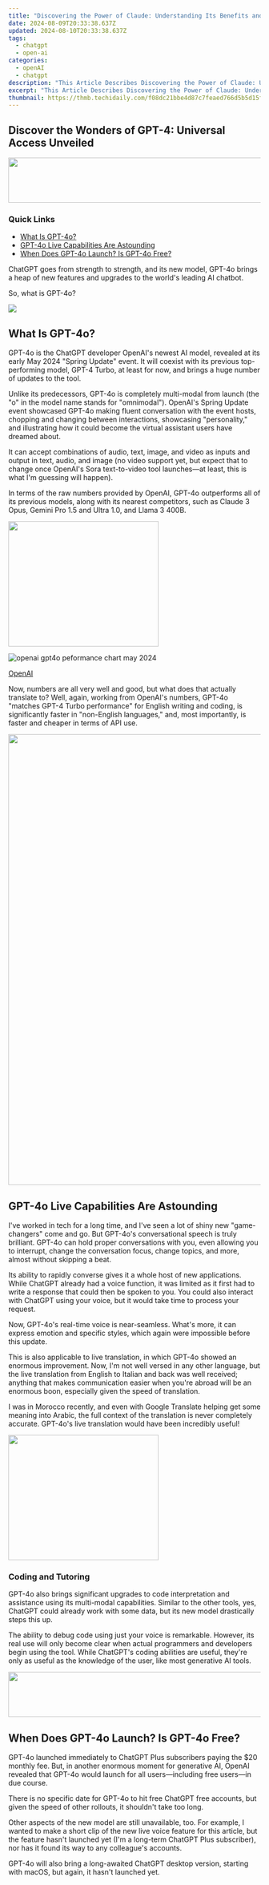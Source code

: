 ```yaml
---
title: "Discovering the Power of Claude: Understanding Its Benefits and Uses"
date: 2024-08-09T20:33:38.637Z
updated: 2024-08-10T20:33:38.637Z
tags:
  - chatgpt
  - open-ai
categories:
  - openAI
  - chatgpt
description: "This Article Describes Discovering the Power of Claude: Understanding Its Benefits and Uses"
excerpt: "This Article Describes Discovering the Power of Claude: Understanding Its Benefits and Uses"
thumbnail: https://thmb.techidaily.com/f08dc21bbe4d87c7feaed766d5b5d15f455fe6dbdb0f91708d2d1f403ab43196.jpg
---
```


## Discover the Wonders of GPT-4: Universal Access Unveiled

<!-- affiliate ads begin -->
<a href="https://natural-cycles.sjv.io/c/5597632/2072200/17885" target="_top" id="2072200"><img src="//a.impactradius-go.com/display-ad/17885-2072200" border="0" alt="" width="728" height="90"/></a><img height="0" width="0" src="https://imp.pxf.io/i/5597632/2072200/17885" style="position:absolute;visibility:hidden;" border="0" />
<!-- affiliate ads end -->
### Quick Links

* [What Is GPT-4o?](https://www.makeuseof.com/how-gpt-4o-works-is-it-free/#what-is-gpt-4o)
* [GPT-4o Live Capabilities Are Astounding](https://www.makeuseof.com/how-gpt-4o-works-is-it-free/#gpt-4o-live-capabilities-are-astounding)
* [When Does GPT-4o Launch? Is GPT-4o Free?](https://www.makeuseof.com/how-gpt-4o-works-is-it-free/#when-does-gpt-4o-launch-is-gpt-4o-free)

 ChatGPT goes from strength to strength, and its new model, GPT-4o brings a heap of new features and upgrades to the world's leading AI chatbot.

So, what is GPT-4o?

<!-- affiliate ads begin -->
<a href="https://shop.copernic.com/order/checkout.php?PRODS=41033101&QTY=1&AFFILIATE=108875&CART=1"><img src="https://secure.2checkout.com/images/merchant/8d30aa96e72440759f74bd2306c1fa3d/Copernic-2023-Affiliate-728x90-Elite.png" border="0"></a>
<!-- affiliate ads end -->
## What Is GPT-4o?

 GPT-4o is the ChatGPT developer OpenAI's newest AI model, revealed at its early May 2024 "Spring Update" event. It will coexist with its previous top-performing model, GPT-4 Turbo, at least for now, and brings a huge number of updates to the tool.

 Unlike its predecessors, GPT-4o is completely multi-modal from launch (the "o" in the model name stands for "omnimodal"). OpenAI's Spring Update event showcased GPT-4o making fluent conversation with the event hosts, chopping and changing between interactions, showcasing "personality," and illustrating how it could become the virtual assistant users have dreamed about.

 It can accept combinations of audio, text, image, and video as inputs and output in text, audio, and image (no video support yet, but expect that to change once OpenAI's Sora text-to-video tool launches—at least, this is what I'm guessing will happen).

 In terms of the raw numbers provided by OpenAI, GPT-4o outperforms all of its previous models, along with its nearest competitors, such as Claude 3 Opus, Gemini Pro 1.5 and Ultra 1.0, and Llama 3 400B.

<!-- affiliate ads begin -->
<a href="https://modlily.sjv.io/c/5597632/2072819/17059" target="_top" id="2072819"><img src="//a.impactradius-go.com/display-ad/17059-2072819" border="0" alt="" width="300" height="250"/></a><img height="0" width="0" src="https://imp.pxf.io/i/5597632/2072819/17059" style="position:absolute;visibility:hidden;" border="0" />
<!-- affiliate ads end -->
![openai gpt4o peformance chart may 2024](https://static1.makeuseofimages.com/wordpress/wp-content/uploads/2024/05/openai-gpt4o-peformance-chart-may-2024.jpg)

[OpenAI](https://openai.com/index/hello-gpt-4o/)

 Now, numbers are all very well and good, but what does that actually translate to? Well, again, working from OpenAI's numbers, GPT-4o "matches GPT-4 Turbo performance" for English writing and coding, is significantly faster in "non-English languages," and, most importantly, is faster and cheaper in terms of API use.

<!-- affiliate ads begin -->
<a href="https://ursime.pxf.io/c/5597632/2048972/16384" target="_top" id="2048972"><img src="//a.impactradius-go.com/display-ad/16384-2048972" border="0" alt="" width="1200" height="900"/></a><img height="0" width="0" src="https://imp.pxf.io/i/5597632/2048972/16384" style="position:absolute;visibility:hidden;" border="0" />
<!-- affiliate ads end -->
## GPT-4o Live Capabilities Are Astounding

 I've worked in tech for a long time, and I've seen a lot of shiny new "game-changers" come and go. But GPT-4o's conversational speech is truly brilliant. GPT-4o can hold proper conversations with you, even allowing you to interrupt, change the conversation focus, change topics, and more, almost without skipping a beat.

 Its ability to rapidly converse gives it a whole host of new applications. While ChatGPT already had a voice function, it was limited as it first had to write a response that could then be spoken to you. You could also interact with ChatGPT using your voice, but it would take time to process your request.

 Now, GPT-4o's real-time voice is near-seamless. What's more, it can express emotion and specific styles, which again were impossible before this update.

 This is also applicable to live translation, in which GPT-4o showed an enormous improvement. Now, I'm not well versed in any other language, but the live translation from English to Italian and back was well received; anything that makes communication easier when you're abroad will be an enormous boon, especially given the speed of translation.

 I was in Morocco recently, and even with Google Translate helping get some meaning into Arabic, the full context of the translation is never completely accurate. GPT-4o's live translation would have been incredibly useful!

<!-- affiliate ads begin -->
<a href="https://united.elfm.net/c/5597632/748964/4704" target="_top" id="748964"><img src="//a.impactradius-go.com/display-ad/4704-748964" border="0" alt="" width="300" height="250"/></a><img height="0" width="0" src="https://united.elfm.net/i/5597632/748964/4704" style="position:absolute;visibility:hidden;" border="0" />
<!-- affiliate ads end -->
### Coding and Tutoring

 GPT-4o also brings significant upgrades to code interpretation and assistance using its multi-modal capabilities. Similar to the other tools, yes, ChatGPT could already work with some data, but its new model drastically steps this up.

 The ability to debug code using just your voice is remarkable. However, its real use will only become clear when actual programmers and developers begin using the tool. While ChatGPT's coding abilities are useful, they're only as useful as the knowledge of the user, like most generative AI tools.

<!-- affiliate ads begin -->
<a href="https://mindmanager.sjv.io/c/5597632/1787667/20231" target="_top" id="1787667"><img src="//a.impactradius-go.com/display-ad/20231-1787667" border="0" alt="" width="728" height="90"/></a><img height="0" width="0" src="https://imp.pxf.io/i/5597632/1787667/20231" style="position:absolute;visibility:hidden;" border="0" />
<!-- affiliate ads end -->
## When Does GPT-4o Launch? Is GPT-4o Free?

 GPT-4o launched immediately to ChatGPT Plus subscribers paying the $20 monthly fee. But, in another enormous moment for generative AI, OpenAI revealed that GPT-4o would launch for all users—including free users—in due course.

 There is no specific date for GPT-4o to hit free ChatGPT free accounts, but given the speed of other rollouts, it shouldn't take too long.

 Other aspects of the new model are still unavailable, too. For example, I wanted to make a short clip of the new live voice feature for this article, but the feature hasn't launched yet (I'm a long-term ChatGPT Plus subscriber), nor has it found its way to any colleague's accounts.

 GPT-4o will also bring a long-awaited ChatGPT desktop version, starting with macOS, but again, it hasn't launched yet.


<ins class="adsbygoogle"
     style="display:block"
     data-ad-format="autorelaxed"
     data-ad-client="ca-pub-7571918770474297"
     data-ad-slot="1223367746"></ins>



<ins class="adsbygoogle"
     style="display:block"
     data-ad-client="ca-pub-7571918770474297"
     data-ad-slot="8358498916"
     data-ad-format="auto"
     data-full-width-responsive="true"></ins>



